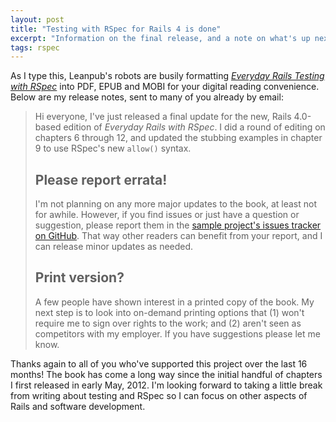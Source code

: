 ```yaml
---
layout: post
title: "Testing with RSpec for Rails 4 is done"
excerpt: "Information on the final release, and a note on what's up next."
tags: rspec
---
```


As I type this, Leanpub's robots are busily formatting *[Everyday Rails Testing with RSpec](https://leanpub.com/everydayrailsrspec/)* into PDF, EPUB and MOBI for your digital reading convenience. Below are my release notes, sent to many of you already by email:

> Hi everyone, I've just released a final update for the new, Rails 4.0-based edition of *Everyday Rails with RSpec*. I did a round of editing on chapters 6 through 12, and updated the stubbing examples in chapter 9 to use RSpec's new `allow()` syntax.
>
> ## Please report errata!
>
> I'm not planning on any more major updates to the book, at least not for awhile. However, if you find issues or just have a question or suggestion, please report them in the [sample project's issues tracker on GitHub](https://github.com/everydayrails/rspec_rails_4/issues). That way other readers can benefit from your report, and I can release minor updates as needed.
>
> ## Print version?
>
> A few people have shown interest in a printed copy of the book. My next step is to look into on-demand printing options that (1) won't require me to sign over rights to the work; and (2) aren't seen as competitors with my employer. If you have suggestions please let me know.

Thanks again to all of you who've supported this project over the last 16 months! The book has come a long way since the initial handful of chapters I first released in early May, 2012. I'm looking forward to taking a little break from writing about testing and RSpec so I can focus on other aspects of Rails and software development.